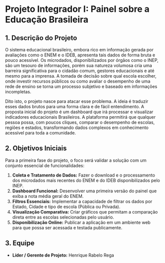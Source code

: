 # Projeto Integrador I: Painel sobre a Educação Brasileira 

## 1. Descrição do Projeto

O sistema educacional brasileiro, embora rico em informação gerada por avaliações como o ENEM e o IDEB, apresenta tais dados de forma bruta e pouco acessível. Os microdados, disponibilizados por órgãos como o INEP, são um tesouro de informações, porém sua natureza volumosa cria uma barreira significativa para o cidadão comum, gestores educacionais e até mesmo para a imprensa. A tomada de decisão sobre qual escola escolher, onde investir recursos públicos ou como avaliar o desempenho de uma rede de ensino se torna um processo subjetivo e baseado em informações incompletas.

Dito isto, o projeto nasce para atacar esse problema. A ideia é traduzir esses dados brutos para uma forma clara e de fácil entendimento. A proposta inicial do projeto é um dashboard que irá processar e visualizar indicadores educacionais Brasileiros. A plataforma permitirá que qualquer pessoa possa, com poucos cliques, comparar o desempenho de escolas, regiões e estados, transformando dados complexos em conhecimento acessível para toda a comunidade.

## 2. Objetivos Iniciais 

Para a primeira fase do projeto, o foco será validar a solução com um conjunto essencial de funcionalidades:

1.  **Coleta e Tratamento de Dados:** Fazer o download e o processamento dos microdados mais recentes do ENEM e do IDEB disponibilizados pelo INEP.
2.  **Dashboard Funcional:** Desenvolver uma primeira versão do painel que exiba a nota média geral do ENEM.
3.  **Filtros Essenciais:** Implementar a capacidade de filtrar os dados por Estado, Cidade e tipo de escola (Pública ou Privada).
4.  **Visualização Comparativa:** Criar gráficos que permitam a comparação direta entre as escolas selecionadas pelo usuário.
5.  **Disponibilização Online:** Publicar a aplicação em um ambiente web para que possa ser acessada e testada publicamente.

## 3. Equipe


* **Líder / Gerente de Projeto:** Henrique Rabelo Rega 
